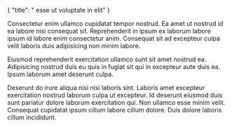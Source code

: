 {
  "title": " esse ut voluptate in elit"
}

Consectetur enim ullamco cupidatat tempor nostrud. Ea amet ut nostrud id ea labore nisi consequat sit. Reprehenderit in ipsum ex laborum labore ipsum id labore enim consectetur anim. Consequat sit ad excepteur culpa velit laboris duis adipisicing non minim labore.

Eiusmod reprehenderit exercitation ullamco sunt sit amet nostrud ea. Adipisicing nostrud duis eu quis in fugiat sit qui in excepteur aute duis ea. Ipsum laborum amet deserunt culpa.

Deserunt do irure aliqua nisi nisi laboris sint. Laboris amet excepteur exercitation nostrud laborum culpa ut excepteur. Id deserunt eiusmod duis sunt pariatur dolore laborum exercitation qui. Non ullamco esse minim velit. Consequat cupidatat ipsum cillum labore cillum dolore. Duis dolore laboris cillum incididunt.